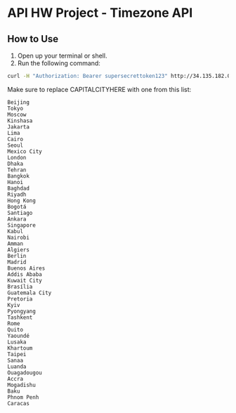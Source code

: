 # API HW Project - Timezone API

## How to Use

1. Open up your terminal or shell.
2. Run the following command:

```bash
curl -H "Authorization: Bearer supersecrettoken123" http://34.135.182.0:5000/api/time/CAPITALCITYHERE
```

Make sure to replace CAPITALCITYHERE with one from this list: 

    Beijing
    Tokyo
    Moscow
    Kinshasa
    Jakarta
    Lima
    Cairo
    Seoul
    Mexico City
    London
    Dhaka
    Tehran
    Bangkok
    Hanoi
    Baghdad
    Riyadh
    Hong Kong
    Bogotá
    Santiago
    Ankara
    Singapore
    Kabul
    Nairobi
    Amman
    Algiers
    Berlin
    Madrid
    Buenos Aires
    Addis Ababa
    Kuwait City
    Brasília
    Guatemala City
    Pretoria
    Kyiv
    Pyongyang
    Tashkent
    Rome
    Quito
    Yaoundé
    Lusaka
    Khartoum
    Taipei
    Sanaa
    Luanda
    Ouagadougou
    Accra
    Mogadishu
    Baku
    Phnom Penh
    Caracas
